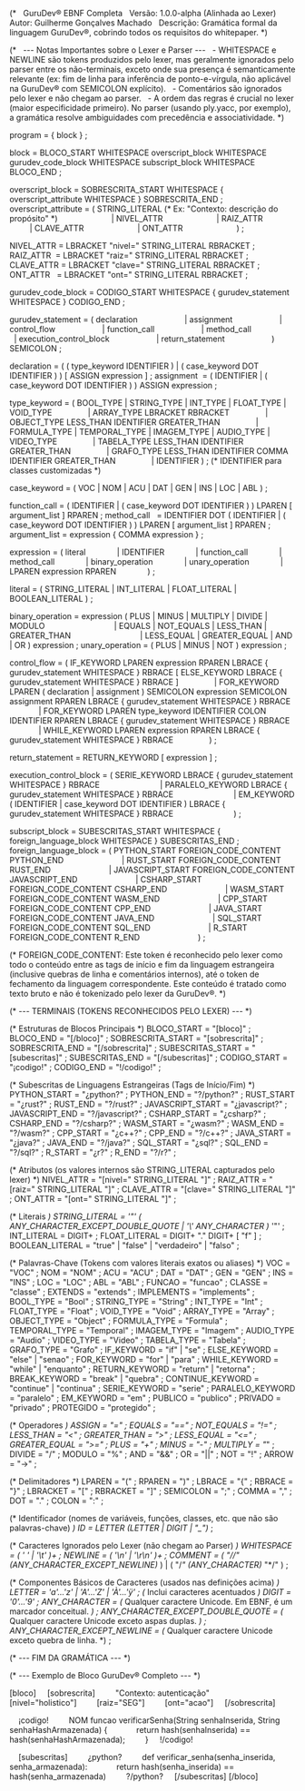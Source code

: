 (*   GuruDev® EBNF Completa
  Versão: 1.0.0-alpha (Alinhada ao Lexer)
  Autor: Guilherme Gonçalves Machado
  Descrição: Gramática formal da linguagem GuruDev®, cobrindo todos os requisitos do whitepaper.
*)

(*
  --- Notas Importantes sobre o Lexer e Parser ---
  - WHITESPACE e NEWLINE são tokens produzidos pelo lexer, mas geralmente ignorados pelo parser entre os não-terminais, exceto onde sua presença é semanticamente relevante (ex: fim de linha para inferência de ponto-e-vírgula, não aplicável na GuruDev® com SEMICOLON explícito).
  - Comentários são ignorados pelo lexer e não chegam ao parser.
  - A ordem das regras é crucial no lexer (maior especificidade primeiro). No parser (usando ply.yacc, por exemplo), a gramática resolve ambiguidades com precedência e associatividade.
*)

program = { block } ;

block = BLOCO_START WHITESPACE overscript_block WHITESPACE gurudev_code_block WHITESPACE subscript_block WHITESPACE BLOCO_END ;

overscript_block = SOBRESCRITA_START WHITESPACE { overscript_attribute WHITESPACE } SOBRESCRITA_END ;
overscript_attribute = ( STRING_LITERAL (* Ex: "Contexto: descrição do propósito" *)
                       | NIVEL_ATTR
                       | RAIZ_ATTR
                       | CLAVE_ATTR
                       | ONT_ATTR
                       ) ;

NIVEL_ATTR = LBRACKET "nivel=" STRING_LITERAL RBRACKET ;
RAIZ_ATTR  = LBRACKET "raiz=" STRING_LITERAL RBRACKET ;
CLAVE_ATTR = LBRACKET "clave=" STRING_LITERAL RBRACKET ;
ONT_ATTR   = LBRACKET "ont=" STRING_LITERAL RBRACKET ;

gurudev_code_block = CODIGO_START WHITESPACE { gurudev_statement WHITESPACE } CODIGO_END ;

gurudev_statement = ( declaration
                    | assignment
                    | control_flow
                    | function_call
                    | method_call
                    | execution_control_block
                    | return_statement
                    ) SEMICOLON ;

declaration = ( ( type_keyword IDENTIFIER ) | ( case_keyword DOT IDENTIFIER ) ) [ ASSIGN expression ] ;
assignment  = ( IDENTIFIER | ( case_keyword DOT IDENTIFIER ) ) ASSIGN expression ;

type_keyword = ( BOOL_TYPE | STRING_TYPE | INT_TYPE | FLOAT_TYPE | VOID_TYPE
               | ARRAY_TYPE LBRACKET RBRACKET
               | OBJECT_TYPE LESS_THAN IDENTIFIER GREATER_THAN
               | FORMULA_TYPE | TEMPORAL_TYPE | IMAGEM_TYPE | AUDIO_TYPE | VIDEO_TYPE
               | TABELA_TYPE LESS_THAN IDENTIFIER GREATER_THAN
               | GRAFO_TYPE LESS_THAN IDENTIFIER COMMA IDENTIFIER GREATER_THAN
               | IDENTIFIER ) ; (* IDENTIFIER para classes customizadas *)

case_keyword = ( VOC | NOM | ACU | DAT | GEN | INS | LOC | ABL ) ;

function_call = ( IDENTIFIER | ( case_keyword DOT IDENTIFIER ) ) LPAREN [ argument_list ] RPAREN ;
method_call   = IDENTIFIER DOT ( IDENTIFIER | ( case_keyword DOT IDENTIFIER ) ) LPAREN [ argument_list ] RPAREN ;
argument_list = expression { COMMA expression } ;

expression = ( literal
             | IDENTIFIER
             | function_call
             | method_call
             | binary_operation
             | unary_operation
             | LPAREN expression RPAREN
             ) ;

literal = ( STRING_LITERAL | INT_LITERAL | FLOAT_LITERAL | BOOLEAN_LITERAL ) ;

binary_operation = expression ( PLUS | MINUS | MULTIPLY | DIVIDE | MODULO
                              | EQUALS | NOT_EQUALS | LESS_THAN | GREATER_THAN
                              | LESS_EQUAL | GREATER_EQUAL | AND | OR ) expression ;
unary_operation = ( PLUS | MINUS | NOT ) expression ;

control_flow = ( IF_KEYWORD LPAREN expression RPAREN LBRACE { gurudev_statement WHITESPACE } RBRACE [ ELSE_KEYWORD LBRACE { gurudev_statement WHITESPACE } RBRACE ]
               | FOR_KEYWORD LPAREN ( declaration | assignment ) SEMICOLON expression SEMICOLON assignment RPAREN LBRACE { gurudev_statement WHITESPACE } RBRACE
               | FOR_KEYWORD LPAREN type_keyword IDENTIFIER COLON IDENTIFIER RPAREN LBRACE { gurudev_statement WHITESPACE } RBRACE
               | WHILE_KEYWORD LPAREN expression RPAREN LBRACE { gurudev_statement WHITESPACE } RBRACE
               ) ;

return_statement = RETURN_KEYWORD [ expression ] ;

execution_control_block = ( SERIE_KEYWORD LBRACE { gurudev_statement WHITESPACE } RBRACE
                          | PARALELO_KEYWORD LBRACE { gurudev_statement WHITESPACE } RBRACE
                          | EM_KEYWORD ( IDENTIFIER | case_keyword DOT IDENTIFIER ) LBRACE { gurudev_statement WHITESPACE } RBRACE
                          ) ;

subscript_block = SUBESCRITAS_START WHITESPACE { foreign_language_block WHITESPACE } SUBESCRITAS_END ;
foreign_language_block = ( PYTHON_START FOREIGN_CODE_CONTENT PYTHON_END
                         | RUST_START FOREIGN_CODE_CONTENT RUST_END
                         | JAVASCRIPT_START FOREIGN_CODE_CONTENT JAVASCRIPT_END
                         | CSHARP_START FOREIGN_CODE_CONTENT CSHARP_END
                         | WASM_START FOREIGN_CODE_CONTENT WASM_END
                         | CPP_START FOREIGN_CODE_CONTENT CPP_END
                         | JAVA_START FOREIGN_CODE_CONTENT JAVA_END
                         | SQL_START FOREIGN_CODE_CONTENT SQL_END
                         | R_START FOREIGN_CODE_CONTENT R_END
                         ) ;

(*
FOREIGN_CODE_CONTENT: Este token é reconhecido pelo lexer como todo o conteúdo entre as tags de início e fim da linguagem estrangeira (inclusive quebras de linha e comentários internos), até o token de fechamento da linguagem correspondente. Este conteúdo é tratado como texto bruto e não é tokenizado pelo lexer da GuruDev®.
*)

(* --- TERMINAIS (TOKENS RECONHECIDOS PELO LEXER) --- *)

(* Estruturas de Blocos Principais *)
BLOCO_START = "[bloco]" ;
BLOCO_END = "[/bloco]" ;
SOBRESCRITA_START = "[sobrescrita]" ;
SOBRESCRITA_END = "[/sobrescrita]" ;
SUBESCRITAS_START = "[subescritas]" ;
SUBESCRITAS_END = "[/subescritas]" ;
CODIGO_START = "¡codigo!" ;
CODIGO_END = "!/codigo!" ;

(* Subescritas de Linguagens Estrangeiras (Tags de Início/Fim) *)
PYTHON_START = "¿python?" ;
PYTHON_END = "?/python?" ;
RUST_START = "¿rust?" ;
RUST_END = "?/rust?" ;
JAVASCRIPT_START = "¿javascript?" ;
JAVASCRIPT_END = "?/javascript?" ;
CSHARP_START = "¿csharp?" ;
CSHARP_END = "?/csharp?" ;
WASM_START = "¿wasm?" ;
WASM_END = "?/wasm?" ;
CPP_START = "¿c++?" ;
CPP_END = "?/c++?" ;
JAVA_START = "¿java?" ;
JAVA_END = "?/java?" ;
SQL_START = "¿sql?" ;
SQL_END = "?/sql?" ;
R_START = "¿r?" ;
R_END = "?/r?" ;

(* Atributos (os valores internos são STRING_LITERAL capturados pelo lexer) *)
NIVEL_ATTR = "[nivel=" STRING_LITERAL "]" ;
RAIZ_ATTR = "[raiz=" STRING_LITERAL "]" ;
CLAVE_ATTR = "[clave=" STRING_LITERAL "]" ;
ONT_ATTR = "[ont=" STRING_LITERAL "]" ;

(* Literais *)
STRING_LITERAL = '"' ( ANY_CHARACTER_EXCEPT_DOUBLE_QUOTE | '\\' ANY_CHARACTER )* '"' ;
INT_LITERAL = DIGIT+ ;
FLOAT_LITERAL = DIGIT+ "." DIGIT+ [ "f" ] ;
BOOLEAN_LITERAL = "true" | "false" | "verdadeiro" | "falso" ;

(* Palavras-Chave (Tokens com valores literais exatos ou aliases) *)
VOC = "VOC" ; NOM = "NOM" ; ACU = "ACU" ; DAT = "DAT" ;
GEN = "GEN" ; INS = "INS" ; LOC = "LOC" ; ABL = "ABL" ;
FUNCAO = "funcao" ; CLASSE = "classe" ; EXTENDS = "extends" ; IMPLEMENTS = "implements" ;
BOOL_TYPE = "Bool" ; STRING_TYPE = "String" ; INT_TYPE = "Int" ; FLOAT_TYPE = "Float" ;
VOID_TYPE = "Void" ; ARRAY_TYPE = "Array" ; OBJECT_TYPE = "Object" ; FORMULA_TYPE = "Formula" ;
TEMPORAL_TYPE = "Temporal" ; IMAGEM_TYPE = "Imagem" ; AUDIO_TYPE = "Audio" ;
VIDEO_TYPE = "Video" ; TABELA_TYPE = "Tabela" ; GRAFO_TYPE = "Grafo" ;
IF_KEYWORD = "if" | "se" ; ELSE_KEYWORD = "else" | "senao" ;
FOR_KEYWORD = "for" | "para" ; WHILE_KEYWORD = "while" | "enquanto" ;
RETURN_KEYWORD = "return" | "retorna" ; BREAK_KEYWORD = "break" | "quebra" ;
CONTINUE_KEYWORD = "continue" | "continua" ;
SERIE_KEYWORD = "serie" ; PARALELO_KEYWORD = "paralelo" ; EM_KEYWORD = "em" ;
PUBLICO = "publico" ; PRIVADO = "privado" ; PROTEGIDO = "protegido" ;

(* Operadores *)
ASSIGN = "=" ; EQUALS = "==" ; NOT_EQUALS = "!=" ;
LESS_THAN = "<" ; GREATER_THAN = ">" ; LESS_EQUAL = "<=" ; GREATER_EQUAL = ">=" ;
PLUS = "+" ; MINUS = "-" ; MULTIPLY = "*" ; DIVIDE = "/" ; MODULO = "%" ;
AND = "&&" ; OR = "||" ; NOT = "!" ; ARROW = "->" ;

(* Delimitadores *)
LPAREN = "(" ; RPAREN = ")" ; LBRACE = "{" ; RBRACE = "}" ;
LBRACKET = "[" ; RBRACKET = "]" ; SEMICOLON = ";" ; COMMA = "," ;
DOT = "." ; COLON = ":" ;

(* Identificador (nomes de variáveis, funções, classes, etc. que não são palavras-chave) *)
ID = LETTER (LETTER | DIGIT | "_")* ;

(* Caracteres Ignorados pelo Lexer (não chegam ao Parser) *)
WHITESPACE = ( ' ' | '\t' )+ ;
NEWLINE = ( '\n' | '\r\n' )+ ;
COMMENT = ( "//" (ANY_CHARACTER_EXCEPT_NEWLINE)* ) | ( "/*" (ANY_CHARACTER)* "*/" ) ;

(* Componentes Básicos de Caracteres (usados nas definições acima) *)
LETTER = 'a'...'z' | 'A'...'Z' | 'À'...'ÿ' ; (* Inclui caracteres acentuados *)
DIGIT = '0'...'9' ;
ANY_CHARACTER = (* Qualquer caractere Unicode. Em EBNF, é um marcador conceitual. *) ;
ANY_CHARACTER_EXCEPT_DOUBLE_QUOTE = (* Qualquer caractere Unicode exceto aspas duplas. *) ;
ANY_CHARACTER_EXCEPT_NEWLINE = (* Qualquer caractere Unicode exceto quebra de linha. *) ;

(* --- FIM DA GRAMÁTICA --- *)

(* --- Exemplo de Bloco GuruDev® Completo --- *)

[bloco]
    [sobrescrita]
        "Contexto: autenticação"
        [nivel="holistico"]
        [raiz="SEG"]
        [ont="acao"]
    [/sobrescrita]

    ¡codigo!
        NOM funcao verificarSenha(String senhaInserida, String senhaHashArmazenada) {
            return hash(senhaInserida) == hash(senhaHashArmazenada);
        }
    !/codigo!

    [subescritas]
        ¿python?
        def verificar_senha(senha_inserida, senha_armazenada):
            return hash(senha_inserida) == hash(senha_armazenada)
        ?/python?
    [/subescritas]
[/bloco]

